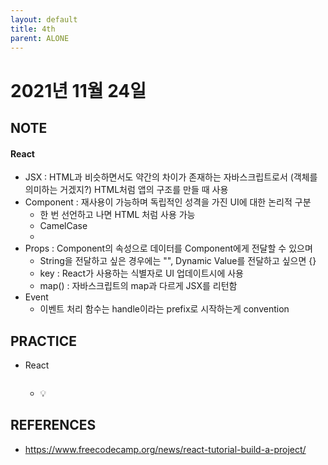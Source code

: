 ```yaml
---
layout: default
title: 4th
parent: ALONE
---
```


# 2021년 11월 24일

## NOTE
#### React
- JSX : HTML과 비슷하면서도 약간의 차이가 존재하는 자바스크립트로서 (객체를 의미하는 거겠지?) HTML처럼 앱의 구조를 만들 때 사용
- Component : 재사용이 가능하며 독립적인 성격을 가진 UI에 대한 논리적 구분
  - 한 번 선언하고 나면 HTML 처럼 사용 가능
  - CamelCase
  -
- Props : Component의 속성으로 데이터를 Component에게 전달할 수 있으며
  - String을 전달하고 싶은 경우에는 "", Dynamic Value를 전달하고 싶으면 {}
  - key : React가 사용하는 식별자로 UI 업데이트시에 사용
  - map() : 자바스크립트의 map과 다르게 JSX를 리턴함
- Event
  - 이벤트 처리 함수는 handle이라는 prefix로 시작하는게 convention


## PRACTICE
- React
  ```bash

  ```
  - 💡

## REFERENCES
- https://www.freecodecamp.org/news/react-tutorial-build-a-project/
